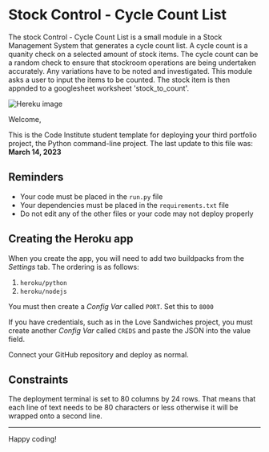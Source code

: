 # Stock Control - Cycle Count List

The stock Control - Cycle Count List is a small module in a Stock Management System that generates a cycle count list.  A cycle count is a quanity check on a selected amount of stock items.  The cycle count can be a random check to ensure that stockroom operations are being undertaken accurately.  Any variations have to be noted and investigated.  This module asks a user to input the items to be counted.  The stock item is then appnded to a googlesheet worksheet 'stock_to_count'. 

![Hereku image](https://github.com/BwhelanKK/stock-control/assets/44683806/0f393272-de33-48b7-9644-c46322a1a896)

Welcome,

This is the Code Institute student template for deploying your third portfolio project, the Python command-line project. The last update to this file was: **March 14, 2023**

## Reminders

- Your code must be placed in the `run.py` file
- Your dependencies must be placed in the `requirements.txt` file
- Do not edit any of the other files or your code may not deploy properly

## Creating the Heroku app

When you create the app, you will need to add two buildpacks from the _Settings_ tab. The ordering is as follows:

1. `heroku/python`
2. `heroku/nodejs`

You must then create a _Config Var_ called `PORT`. Set this to `8000`

If you have credentials, such as in the Love Sandwiches project, you must create another _Config Var_ called `CREDS` and paste the JSON into the value field.

Connect your GitHub repository and deploy as normal.

## Constraints

The deployment terminal is set to 80 columns by 24 rows. That means that each line of text needs to be 80 characters or less otherwise it will be wrapped onto a second line.

---

Happy coding!
